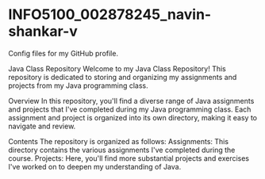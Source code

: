 # INFO5100_002878245_navin-shankar-v
Config files for my GitHub profile.

Java Class Repository
Welcome to my Java Class Repository! This repository is dedicated to storing and organizing my assignments and projects from my Java programming class.

Overview
In this repository, you'll find a diverse range of Java assignments and projects that I've completed during my Java programming class. Each assignment and project is organized into its own directory, making it easy to navigate and review.

Contents
The repository is organized as follows:
Assignments: This directory contains the various assignments I've completed during the course.
Projects: Here, you'll find more substantial projects and exercises I've worked on to deepen my understanding of Java.
